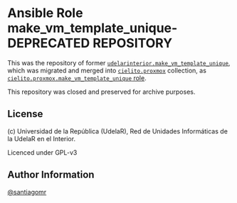 Ansible Role make_vm_template_unique- DEPRECATED REPOSITORY
=========


This was the repository of former [`udelarinterior.make_vm_template_unique`](https://github.com/UdelaRInterior/make_vm_template_unique), which was migrated and merged into [`cielito.proxmox`](https://galaxy.ansible.com/cielito/proxmox) collection, as [`cielito.proxmox.make_vm_template_unique` role](https://git.interior.edu.uy/cielito/proxmox/tree/master/roles/make_vm_template_unique).

This repository was closed and preserved for archive purposes.  

License
-------

(c) Universidad de la República (UdelaR), Red de Unidades Informáticas de la UdelaR en el Interior.

Licenced under GPL-v3

Author Information
------------------

[@santiagomr](https://github.com/santiagomr)
